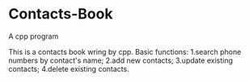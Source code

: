 # Contacts-Book
A cpp program

This is a contacts book wring by cpp.
Basic functions:
      1.search phone numbers by contact's name;
		  2.add new contacts;
		  3.update existing contacts;
		  4.delete existing contacts.

